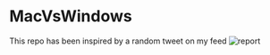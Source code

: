 # MacVsWindows
This repo has been inspired by a random tweet on my feed 
![report](https://github.com/user-attachments/assets/f86bb4dd-16cb-4c73-9169-e49bb98caa90)

